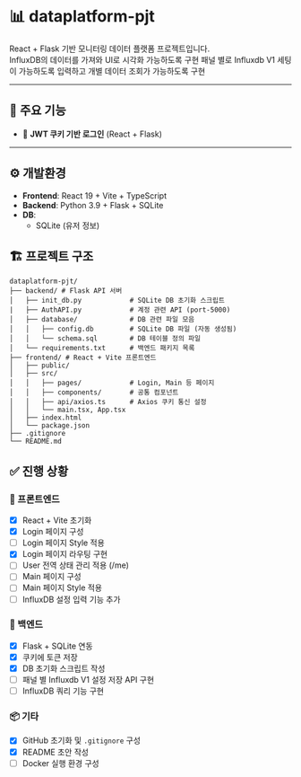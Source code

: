 # 📊 dataplatform-pjt

React + Flask 기반 모니터링 데이터 플랫폼 프로젝트입니다.  
InfluxDB의 데이터를 가져와 UI로 시각화 가능하도록 구현
패널 별로 Influxdb V1 세팅이 가능하도록 입력하고 개별 데이터 조회가 가능하도록 구현

---

## 🚀 주요 기능

- 🔐 **JWT 쿠키 기반 로그인** (React + Flask)

---

## ⚙️ 개발환경

- **Frontend**: React 19 + Vite + TypeScript
- **Backend**: Python 3.9 + Flask + SQLite
- **DB**:
  - SQLite (유저 정보)

## 🏗️ 프로젝트 구조

```
dataplatform-pjt/
├── backend/ # Flask API 서버
│   ├── init_db.py            # SQLite DB 초기화 스크립트
|   ├── AuthAPI.py            # 계정 관련 API (port-5000)
│   ├── database/             # DB 관련 파일 모음
│   │   ├── config.db         # SQLite DB 파일 (자동 생성됨)
│   │   └── schema.sql        # DB 테이블 정의 파일
│   └── requirements.txt      # 백엔드 패키지 목록
├── frontend/ # React + Vite 프론트엔드
│   ├── public/
│   ├── src/
│   │   ├── pages/            # Login, Main 등 페이지
│   │   ├── components/       # 공통 컴포넌트
│   │   ├── api/axios.ts      # Axios 쿠키 통신 설정
│   │   └── main.tsx, App.tsx
│   ├── index.html
│   └── package.json
├── .gitignore
└── README.md
```

## ✅ 진행 상황

### 🧩 프론트엔드

- [x] React + Vite 초기화
- [x] Login 페이지 구성
- [ ] Login 페이지 Style 적용
- [x] Login 페이지 라우팅 구현
- [ ] User 전역 상태 관리 적용 (/me)
- [ ] Main 페이지 구성
- [ ] Main 페이지 Style 적용
- [ ] InfluxDB 설정 입력 기능 추가

### 🧠 백엔드

- [x] Flask + SQLite 연동
- [x] 쿠키에 토큰 저장
- [x] DB 초기화 스크립트 작성
- [ ] 패널 별 Influxdb V1 설정 저장 API 구현
- [ ] InfluxDB 쿼리 기능 구현

### 📦 기타

- [x] GitHub 초기화 및 `.gitignore` 구성
- [x] README 초안 작성
- [ ] Docker 실행 환경 구성
